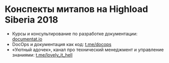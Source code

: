 
# Конспекты митапов на Highload Siberia 2018

* Курсы и консультирование по разработке документации: [documentat.io](http://documentat.io)
* DocOps и документация как код: [t.me/docops](https://t.me/docops)
* «Уютный адочек», канал про технический менеджмент и управление знаниями: [t.me/lovely_it_hell](https://t.me/lovely_it_hell)
